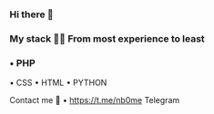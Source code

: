 ### Hi there 👋

### My stack 👨‍💻 From most experience to least
### • PHP
• CSS
• HTML
• PYTHON

Contact me 💌
• https://t.me/nb0me Telegram

